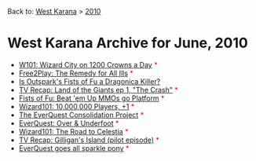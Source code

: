 Back to: [West Karana](/posts/westkarana.md) > [2010](/posts/2010/westkarana.md)
# West Karana Archive for June, 2010

* [W101: Wizard City on 1200 Crowns a Day](5206.md) <span style="color:red;">*</span>
* [Free2Play: The Remedy for All Ills](5213.md) <span style="color:red;">*</span>
* [Is Outspark's Fists of Fu a Dragonica Killer?](5219.md) <span style="color:red;"></span>
* [TV Recap: Land of the Giants ep 1, "The Crash"](5222.md) <span style="color:red;">*</span>
* [Fists of Fu: Beat 'em Up MMOs go Platform](5230.md) <span style="color:red;">*</span>
* [Wizard101: 10,000,000 Players, +1](5237.md) <span style="color:red;">*</span>
* [The EverQuest Consolidation Project](5242.md) <span style="color:red;">*</span>
* [EverQuest: Over & Underfoot](5245.md) <span style="color:red;">*</span>
* [Wizard101: The Road to Celestia](5259.md) <span style="color:red;">*</span>
* [TV Recap: Gilligan's Island (pilot episode)](5266.md) <span style="color:red;">*</span>
* [EverQuest goes all sparkle pony](5269.md) <span style="color:red;">*</span>
